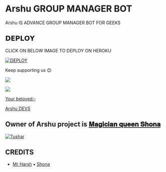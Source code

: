 # Arshu GROUP MANAGER BOT

Arshu IS ADVANCE GROUP MANAGER BOT FOR GEEKS 

## 𝗗𝗘𝗣𝗟𝗢𝗬 

CLICK ON BELOW IMAGE TO DEPLOY ON HEROKU 

[![DEPLOY](https://te.legra.ph/file/e3fc92ebf8ece16be2181.jpg)](https://heroku.com/deploy?template=https://github.com/attitudeking1/LOVELYX)

Keep supporting us 😊

<a href="https://github.com/attitudeking1/L-V3LY" alt="GitHub repo size"> <img src="https://img.shields.io/github/repo-size/attitudeking1/L-V3LY" />

<a href="https://t.me/SHAYRI_OF_LOVES" alt="Telegram!"> <img src="https://aleen42.github.io/badges/src/telegram.svg" /> 

Your beloved:-

[Arshu DEVS](https://t.me/Arshu_support)

## Owner of Arshu project is [𝐌𝐚𝐠𝐢𝐜𝐢𝐚𝐧 𝐪𝐮𝐞𝐞𝐧 𝐒𝐡𝐨𝐧𝐚](https://telegram.me/Tushar204)
[![Tushar](https://te.legra.ph/file/2f7ef18b35ee5bb59f130.jpg)](https://telegram.me/the_magicianqueen)


## CREDITS

- [Mr Harsh](https://telegram.me/the_silentsmile)
▪️ [Shona](https://telegram.me/the_magicianqueen)
